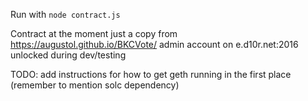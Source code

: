 Run with
`node contract.js`

Contract at the moment just a copy from https://augustol.github.io/BKCVote/
admin account on e.d10r.net:2016 unlocked during dev/testing

TODO:
add instructions for how to get geth running in the first place (remember to mention solc dependency)

